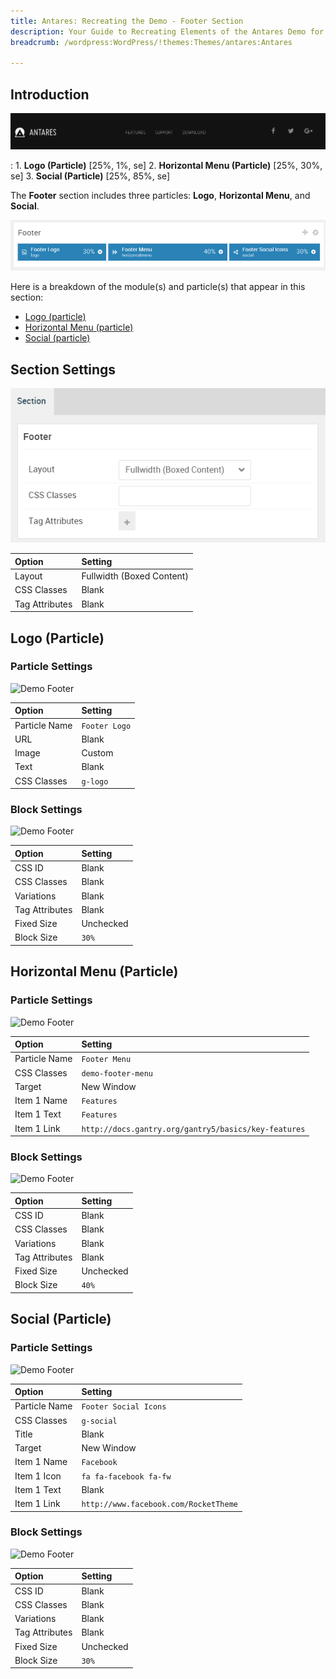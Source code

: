 ```yaml
---
title: Antares: Recreating the Demo - Footer Section
description: Your Guide to Recreating Elements of the Antares Demo for WordPress
breadcrumb: /wordpress:WordPress/!themes:Themes/antares:Antares

---
```


## Introduction

![](assets/demo_12.png)

:	1. **Logo (Particle)** [25%, 1%, se]
	2. **Horizontal Menu (Particle)** [25%, 30%, se]
	3. **Social (Particle)** [25%, 85%, se]

The **Footer** section includes three particles: **Logo**, **Horizontal Menu**, and **Social**.

![](assets/home_footer.png)

Here is a breakdown of the module(s) and particle(s) that appear in this section:

* [Logo (particle)](#logo-(particle)-1)
* [Horizontal Menu (particle)](#horizontal-menu-(particle)-2)
* [Social (particle)](#social-(particle))

## Section Settings

![](assets/demo_footer_settings.png)

| Option           | Setting                   |
| :--------------- | :----------               |
| Layout           | Fullwidth (Boxed Content) |
| CSS Classes      | Blank                     |
| Tag Attributes   | Blank                     |

## Logo (Particle)

### Particle Settings

![Demo Footer](demo_footer_1.png)

| Option        | Setting       |
| :-----        | :-----        |
| Particle Name | `Footer Logo` |
| URL           | Blank         |
| Image         | Custom        |
| Text          | Blank         |
| CSS Classes   | `g-logo`      |

### Block Settings

![Demo Footer](demo_footer_2.png)

| Option         | Setting   |
| :-----         | :-----    |
| CSS ID         | Blank     |
| CSS Classes    | Blank     |
| Variations     | Blank     |
| Tag Attributes | Blank     |
| Fixed Size     | Unchecked |
| Block Size     | `30%`     |

## Horizontal Menu (Particle)

### Particle Settings

![Demo Footer](demo_footer_3.png)

| Option        | Setting                                              |
| :-----        | :-----                                               |
| Particle Name | `Footer Menu`                                        |
| CSS Classes   | `demo-footer-menu`                                   |
| Target        | New Window                                           |
| Item 1 Name   | `Features`                                           |
| Item 1 Text   | `Features`                                           |
| Item 1 Link   | `http://docs.gantry.org/gantry5/basics/key-features` |

### Block Settings

![Demo Footer](demo_footer_4.png)

| Option         | Setting   |
| :-----         | :-----    |
| CSS ID         | Blank     |
| CSS Classes    | Blank     |
| Variations     | Blank     |
| Tag Attributes | Blank     |
| Fixed Size     | Unchecked |
| Block Size     | `40%`     |

## Social (Particle)

### Particle Settings

![Demo Footer](demo_footer_5.png)

| Option        | Setting                               |
| :-----        | :-----                                |
| Particle Name | `Footer Social Icons`                 |
| CSS Classes   | `g-social`                            |
| Title         | Blank                                 |
| Target        | New Window                            |
| Item 1 Name   | `Facebook`                            |
| Item 1 Icon   | `fa fa-facebook fa-fw`                |
| Item 1 Text   | Blank                                 |
| Item 1 Link   | `http://www.facebook.com/RocketTheme` |

### Block Settings

![Demo Footer](demo_footer_6.png)

| Option         | Setting   |
| :-----         | :-----    |
| CSS ID         | Blank     |
| CSS Classes    | Blank     |
| Variations     | Blank     |
| Tag Attributes | Blank     |
| Fixed Size     | Unchecked |
| Block Size     | `30%`     |